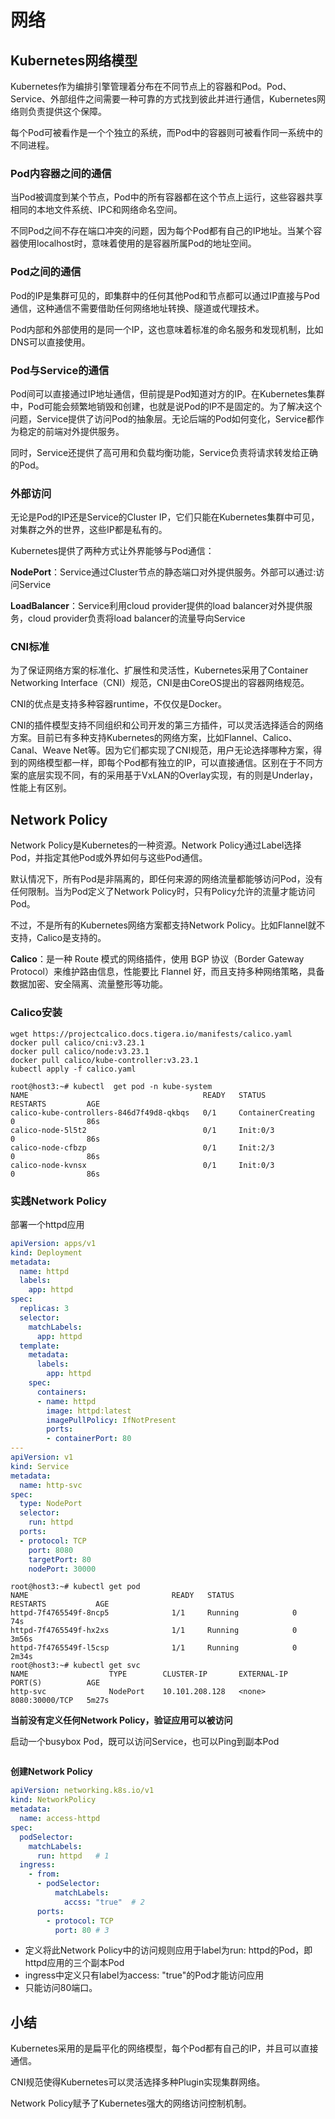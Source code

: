 # 网络

## Kubernetes网络模型

Kubernetes作为编排引擎管理着分布在不同节点上的容器和Pod。Pod、Service、外部组件之间需要一种可靠的方式找到彼此并进行通信，Kubernetes网络则负责提供这个保障。

每个Pod可被看作是一个个独立的系统，而Pod中的容器则可被看作同一系统中的不同进程。

### Pod内容器之间的通信

当Pod被调度到某个节点，Pod中的所有容器都在这个节点上运行，这些容器共享相同的本地文件系统、IPC和网络命名空间。

不同Pod之间不存在端口冲突的问题，因为每个Pod都有自己的IP地址。当某个容器使用localhost时，意味着使用的是容器所属Pod的地址空间。

### Pod之间的通信

Pod的IP是集群可见的，即集群中的任何其他Pod和节点都可以通过IP直接与Pod通信，这种通信不需要借助任何网络地址转换、隧道或代理技术。

Pod内部和外部使用的是同一个IP，这也意味着标准的命名服务和发现机制，比如DNS可以直接使用。

### Pod与Service的通信

Pod间可以直接通过IP地址通信，但前提是Pod知道对方的IP。在Kubernetes集群中，Pod可能会频繁地销毁和创建，也就是说Pod的IP不是固定的。为了解决这个问题，Service提供了访问Pod的抽象层。无论后端的Pod如何变化，Service都作为稳定的前端对外提供服务。

同时，Service还提供了高可用和负载均衡功能，Service负责将请求转发给正确的Pod。

### 外部访问

无论是Pod的IP还是Service的Cluster IP，它们只能在Kubernetes集群中可见，对集群之外的世界，这些IP都是私有的。

Kubernetes提供了两种方式让外界能够与Pod通信：

**NodePort**：Service通过Cluster节点的静态端口对外提供服务。外部可以通过<NodeIP>:<NodePort>访问Service

**LoadBalancer**：Service利用cloud provider提供的load balancer对外提供服务，cloud provider负责将load balancer的流量导向Service

### CNI标准

为了保证网络方案的标准化、扩展性和灵活性，Kubernetes采用了Container Networking Interface（CNI）规范，CNI是由CoreOS提出的容器网络规范。

CNI的优点是支持多种容器runtime，不仅仅是Docker。

CNI的插件模型支持不同组织和公司开发的第三方插件，可以灵活选择适合的网络方案。目前已有多种支持Kubernetes的网络方案，比如Flannel、Calico、Canal、Weave Net等。因为它们都实现了CNI规范，用户无论选择哪种方案，得到的网络模型都一样，即每个Pod都有独立的IP，可以直接通信。区别在于不同方案的底层实现不同，有的采用基于VxLAN的Overlay实现，有的则是Underlay，性能上有区别。

## Network Policy

Network Policy是Kubernetes的一种资源。Network Policy通过Label选择Pod，并指定其他Pod或外界如何与这些Pod通信。

默认情况下，所有Pod是非隔离的，即任何来源的网络流量都能够访问Pod，没有任何限制。当为Pod定义了Network Policy时，只有Policy允许的流量才能访问Pod。

不过，不是所有的Kubernetes网络方案都支持Network Policy。比如Flannel就不支持，Calico是支持的。

**Calico**：是一种 Route 模式的网络插件，使用 BGP 协议（Border Gateway Protocol）来维护路由信息，性能要比 Flannel 好，而且支持多种网络策略，具备数据加密、安全隔离、流量整形等功能。

### Calico安装

```shell
wget https://projectcalico.docs.tigera.io/manifests/calico.yaml
docker pull calico/cni:v3.23.1
docker pull calico/node:v3.23.1
docker pull calico/kube-controller:v3.23.1
kubectl apply -f calico.yaml
```

```shell
root@host3:~# kubectl  get pod -n kube-system
NAME                                       READY   STATUS              RESTARTS         AGE
calico-kube-controllers-846d7f49d8-qkbqs   0/1     ContainerCreating   0                86s
calico-node-5l5t2                          0/1     Init:0/3            0                86s
calico-node-cfbzp                          0/1     Init:2/3            0                86s
calico-node-kvnsx                          0/1     Init:0/3            0                86s
```

### 实践Network Policy

部署一个httpd应用

```yaml
apiVersion: apps/v1 
kind: Deployment
metadata:
  name: httpd
  labels:
    app: httpd
spec:
  replicas: 3
  selector:
    matchLabels:
      app: httpd
  template:
    metadata:
      labels:
        app: httpd
    spec:
      containers:
      - name: httpd
        image: httpd:latest
        imagePullPolicy: IfNotPresent
        ports:
        - containerPort: 80
---
apiVersion: v1
kind: Service
metadata:
  name: http-svc
spec:
  type: NodePort
  selector:
    run: httpd
  ports:
  - protocol: TCP
    port: 8080
    targetPort: 80
    nodePort: 30000
```

```shell
root@host3:~# kubectl get pod
NAME                                READY   STATUS             RESTARTS           AGE
httpd-7f4765549f-8ncp5              1/1     Running            0                  74s
httpd-7f4765549f-hx2xs              1/1     Running            0                  3m56s
httpd-7f4765549f-l5csp              1/1     Running            0                  2m34s
root@host3:~# kubectl get svc
NAME                  TYPE        CLUSTER-IP       EXTERNAL-IP   PORT(S)          AGE
http-svc              NodePort    10.101.208.128   <none>        8080:30000/TCP   5m27s
```

**当前没有定义任何Network Policy，验证应用可以被访问**

启动一个busybox Pod，既可以访问Service，也可以Ping到副本Pod

```shell

```

**创建Network Policy**

```yaml
apiVersion: networking.k8s.io/v1
kind: NetworkPolicy
metadata:
  name: access-httpd
spec:
  podSelector:
    matchLabels:
      run: httpd   # 1
  ingress:
    - from:
      - podSelector:
          matchLabels:
            accss: "true"  # 2
      ports:
        - protocol: TCP
          port: 80 # 3
```

- 定义将此Network Policy中的访问规则应用于label为run: httpd的Pod，即httpd应用的三个副本Pod
- ingress中定义只有label为access: "true"的Pod才能访问应用
- 只能访问80端口。

## 小结

Kubernetes采用的是扁平化的网络模型，每个Pod都有自己的IP，并且可以直接通信。

CNI规范使得Kubernetes可以灵活选择多种Plugin实现集群网络。

Network Policy赋予了Kubernetes强大的网络访问控制机制。